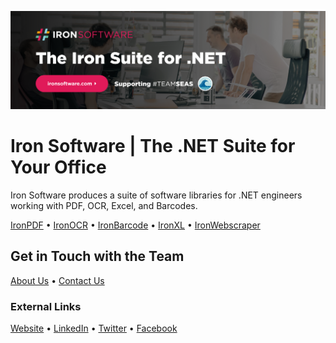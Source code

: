 [![Iron Software GitHub Readme Banner](https://raw.githubusercontent.com/iron-software/.github/main/assets/ironsoftware_banner.png)](https://ironsoftware.com/)

# Iron Software | The .NET Suite for Your Office

Iron Software produces a suite of software libraries for .NET engineers working with PDF, OCR, Excel, and Barcodes.

[IronPDF](https://ironpdf.com/) • [IronOCR](https://ironsoftware.com/csharp/ocr/) • [IronBarcode](https://ironsoftware.com/csharp/barcode/) • [IronXL](https://ironsoftware.com/csharp/excel/) • [IronWebscraper](https://ironsoftware.com/csharp/webscraper/)

## Get in Touch with the Team
[About Us](https://ironsoftware.com/about-us/) • [Contact Us](https://ironsoftware.com/contact-us/)

### External Links
[Website](https://ironsoftware.com/) • [LinkedIn](https://www.linkedin.com/company/ironsoftware/) • [Twitter](https://twitter.com/ironsoftwaredev) • [Facebook](https://www.facebook.com/teamironsoftware/)

[^1]: [Iron Suite: All 5 Products for the Price of 2](https://ironsoftware.com/suite/)
